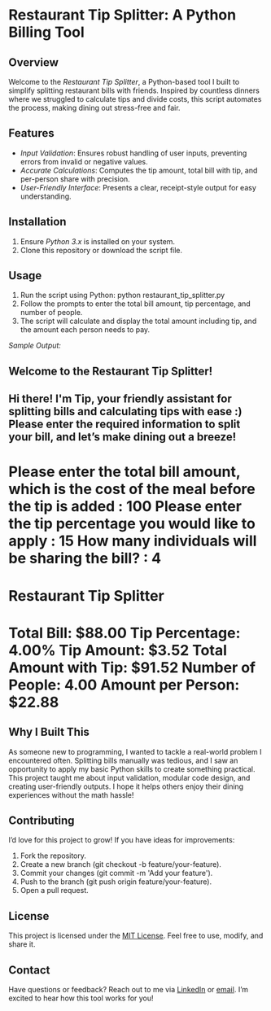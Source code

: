 # Restaurant Tip Splitter: A Python Billing Tool

## Overview
Welcome to the *Restaurant Tip Splitter*, a Python-based tool I built to simplify splitting restaurant bills with friends. Inspired by countless dinners where we struggled to calculate tips and divide costs, this script automates the process, making dining out stress-free and fair.

## Features
- *Input Validation*: Ensures robust handling of user inputs, preventing errors from invalid or negative values.
- *Accurate Calculations*: Computes the tip amount, total bill with tip, and per-person share with precision.
- *User-Friendly Interface*: Presents a clear, receipt-style output for easy understanding.

## Installation
1. Ensure *Python 3.x* is installed on your system.
2. Clone this repository or download the script file.

## Usage
1. Run the script using Python: python restaurant_tip_splitter.py
2. Follow the prompts to enter the total bill amount, tip percentage, and number of    people.
3. The script will calculate and display the total amount including tip, and the amount each person needs to pay.

*Sample Output:*

Welcome to the Restaurant Tip Splitter!
---------------------------------------
Hi there! I'm Tip, your friendly assistant for splitting bills and calculating tips with ease :)
Please enter the required information to split your bill, and let’s make dining out a breeze!
---------------------------------------
Please enter the total bill amount, which is the cost of the meal before the tip is added : 100
Please enter the tip percentage you would like to apply : 15
How many individuals will be sharing the bill? : 4
========
Restaurant Tip Splitter
========
Total Bill: $88.00
Tip Percentage: 4.00%
Tip Amount: $3.52
Total Amount with Tip: $91.52
Number of People: 4.00
Amount per Person: $22.88
========


## Why I Built This
As someone new to programming, I wanted to tackle a real-world problem I encountered often. Splitting bills manually was tedious, and I saw an opportunity to apply my basic Python skills to create something practical. This project taught me about input validation, modular code design, and creating user-friendly outputs. I hope it helps others enjoy their dining experiences without the math hassle!

## Contributing
I’d love for this project to grow! If you have ideas for improvements:
1. Fork the repository.
2. Create a new branch (git checkout -b feature/your-feature).
3. Commit your changes (git commit -m 'Add your feature').
4. Push to the branch (git push origin feature/your-feature).
5. Open a pull request.

## License
This project is licensed under the [MIT License](). Feel free to use, modify, and share it.

## Contact
Have questions or feedback? Reach out to me via [LinkedIn]() or [email](). I’m excited to hear how this tool works for you!